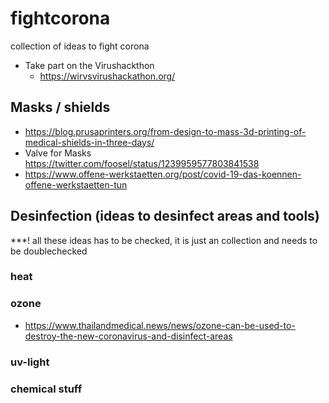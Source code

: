 # fightcorona
collection of ideas to fight corona

* Take part on the Virushackthon
  * https://wirvsvirushackathon.org/


## Masks / shields
* https://blog.prusaprinters.org/from-design-to-mass-3d-printing-of-medical-shields-in-three-days/
* Valve for Masks https://twitter.com/foosel/status/1239959577803841538
* https://www.offene-werkstaetten.org/post/covid-19-das-koennen-offene-werkstaetten-tun

## Desinfection (ideas to desinfect areas and tools)
***! all these ideas has to be checked, it is just an collection and needs to be doublechecked

### heat

### ozone
* https://www.thailandmedical.news/news/ozone-can-be-used-to-destroy-the-new-coronavirus-and-disinfect-areas
### uv-light

### chemical stuff

